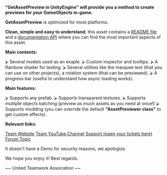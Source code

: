 **"GetAssetPreview in UnityEngine" will provide you a method to create previews for your GameObjects in-game.** 

**GetAssetPreview** is optimized for most platforms. 

**Clean, simple and easy to understand**, this asset contains a [README file](https://dev.z3nth10n.net/dev/assets/getassetpreview/manuals/) and a [documentation API](https://dev.z3nth10n.net/dev/assets/getassetpreview/docs/) where you can find the most important aspects of this asset.

**Main contents:** 

⮚ Several models used as an exaple.
⮚ Custom inspector and tooltips.
⮚ A Rainbow shader for testing.
⮚ Several utilities like the marquee text (that you can use on other projects), a rotation system (that can be previewed).
⮚ A progress bar (useful to understand how async loading works).

**Main features:** 

⮚ Supports any prefab.
⮚ Supports transparent textures.
⮚ Supports multiple objects batching (preview as much assets as you need at once!)
⮚ Supports modding (you can override the default **"AssetPreviewer class"** to get custom effects).

**Relevant links:**

[Team Website](https://github.com/uta-org) 
[Team YouTube Channel](https://www.youtube.com/channel/UC1noBu4jkWFwRLwKOjUxBwA)
[Support (open your tickets here)](https://github.com/uta-org/support/issues)
[Forum Topic](https://forum.unity.com/threads/release-getassetpreview-in-unityengine.656365/)

It doesn't have a Demo for security reasons, we apologize.

We hope you enjoy it! 
Best regards.

~~ United Teamwork Association ~~ 